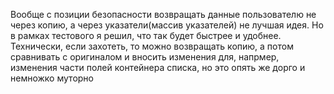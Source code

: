 Вообще с позиции безопасности возвращать данные пользователю не через копию, а через указатели(массив указателей) не лучшая идея.
Но в рамках тестового я решил, что так будет быстрее и удобнее. Технически, если захотеть, то можно возвращать копию, а потом сравнивать с оригиналом и вносить изменения для, напрмер, изменения части полей контейнера списка, но это опять же дорго и немножко муторно
